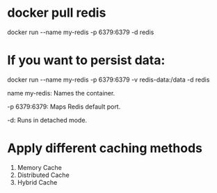 # docker pull redis

docker run --name my-redis -p 6379:6379 -d redis

# If you want to persist data:
docker run --name my-redis -p 6379:6379 -v redis-data:/data -d redis

name my-redis: Names the container.

-p 6379:6379: Maps Redis default port.

-d: Runs in detached mode.

# Apply different caching methods
1. Memory Cache
2. Distributed Cache
3. Hybrid Cache
